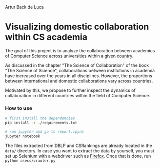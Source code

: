 Artur Back de Luca
# Visualizing domestic collaboration within CS academia

The goal of this project is to analyze the collaboration between academics of Computer Science across universities within a given country.

As discussed in the chapter "The Science of Collaboration" of the book "The Science of Science", collaborations between institutions in academia have increased over the years in all disciplines.
However, the proportions between international and domestic collaborations vary across countries.

Motivated by this, we propose to further inspect the dynamics of collaboration in different countries within the field of Computer Science.

### How to use
```bash
# first install the dependencies
pip install -r ./requirements.txt 

# run jupyter and go to report.ipynb
jupyter notebook
```
The files extracted from DBLP and CSRankings are already located in the `data/` directory.
In case you want to extract the data by yourself, you must set up Selenium with a webdriver such as [Firefox](https://www.youtube.com/watch?v=9ye7srmAnMU).
Once that is done, run `python asecs/crawler.py`
